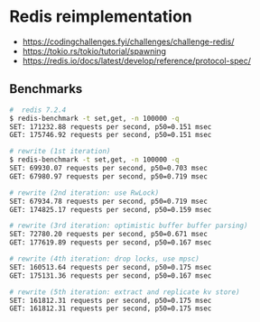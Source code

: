 # Redis reimplementation

* https://codingchallenges.fyi/challenges/challenge-redis/
* https://tokio.rs/tokio/tutorial/spawning
* https://redis.io/docs/latest/develop/reference/protocol-spec/

## Benchmarks

```bash
#  redis 7.2.4
$ redis-benchmark -t set,get, -n 100000 -q
SET: 171232.88 requests per second, p50=0.151 msec
GET: 175746.92 requests per second, p50=0.151 msec

# rewrite (1st iteration)
$ redis-benchmark -t set,get, -n 100000 -q
SET: 69930.07 requests per second, p50=0.703 msec
GET: 67980.97 requests per second, p50=0.719 msec

# rewrite (2nd iteration: use RwLock)
SET: 67934.78 requests per second, p50=0.719 msec
GET: 174825.17 requests per second, p50=0.159 msec

# rewrite (3rd iteration: optimistic buffer buffer parsing)
SET: 72780.20 requests per second, p50=0.671 msec
GET: 177619.89 requests per second, p50=0.167 msec

# rewrite (4th iteration: drop locks, use mpsc)
SET: 160513.64 requests per second, p50=0.175 msec
GET: 175131.36 requests per second, p50=0.167 msec

# rewrite (5th iteration: extract and replicate kv store)
SET: 161812.31 requests per second, p50=0.175 msec
GET: 161812.31 requests per second, p50=0.175 msec

```
